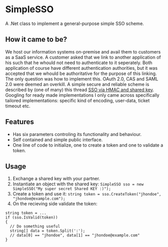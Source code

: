 # SimpleSSO
A .Net class to implement a general-purpose simple SSO scheme.

## How it came to be?
We host our information systems on-premise and avail them to customers as a SaaS service.
A customer asked that we link to another application of his such that he whould not need to authenticate to it seperately. Both application of course have different authentication authorities, but it was accepted that we whould be authoritative for the purpose of this linking.  
The only question was how to implement this. OAuth 2.0, CAS and SAML 2.0 were deemed an overkill. A simple secure and reliable scheme is described by (one of many) this thread [SSO via HMAC and shared key](http://security.stackexchange.com/questions/51263/sso-via-hmac-and-shared-key-can-this-be-improved).
Googling for ready made implementations I only came across specifically tailored implementations: specific kind of encoding, user-data, ticket timeout etc.  

## Features
- Has six parameters controling its functionality and behaviour.
- Self contained and simple public interface.
- One line of code to initialize, one to create a token and one to validate a token.

## Usage
1. Exchange a shared key with your partner.
2. Instantiate an object with the shared key:
  `SimpleSSO sso = new SimpleSSO("My super secret Shared KEY :)");`
3. Create a token and use it:
  `string token = sso.CreateToken("jhondoe", "jhondoe@example.com");`
4. On the recieving side validate the token:
~~~{.cs}
string token = ...
if (sso.IsValid(token))
{
  // Do something useful
  string[] data = token.Split(':');
  // data[0] == "jhondoe", data[1] == "jhondoe@example.com"
}
~~~
